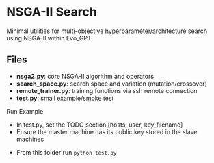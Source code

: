 # NSGA-II Search

Minimal utilities for multi-objective hyperparameter/architecture search using NSGA-II within Evo_GPT.

## Files

- **nsga2.py**: core NSGA-II algorithm and operators
- **search_space.py**: search space and variation (mutation/crossover)
- **remote_trainer.py**: training functions via ssh remote connection
- **test.py**: small example/smoke test

Run Example

* In test.py, set the TODO section [hosts, user, key_filename]
* Ensure the master machine has its public key stored in the slave machines

- From this folder run `python test.py`

